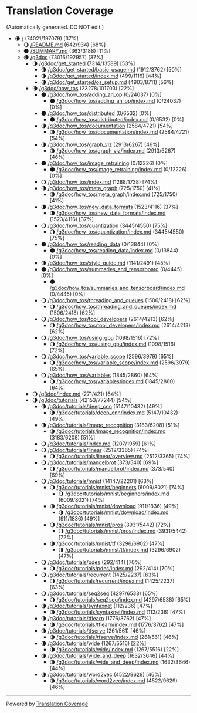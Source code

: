 # Translation Coverage                         
(Automatically generated. DO NOT edit.)
* :waning_crescent_moon: [/](/) (74021/197079) [37%]
  * :waning_gibbous_moon: [/README.md](/README.md) (642/934) [68%]
  * :new_moon: [/SUMMARY.md](/SUMMARY.md) (363/3188) [11%]
  * :waning_crescent_moon: [/g3doc](/g3doc) (73016/192957) [37%]
    * :last_quarter_moon: [/g3doc/get_started](/g3doc/get_started) (7314/13589) [53%]
      * :last_quarter_moon: [/g3doc/get_started/basic_usage.md](/g3doc/get_started/basic_usage.md) (1912/3762) [50%]
      * :last_quarter_moon: [/g3doc/get_started/index.md](/g3doc/get_started/index.md) (499/1116) [44%]
      * :last_quarter_moon: [/g3doc/get_started/os_setup.md](/g3doc/get_started/os_setup.md) (4903/8711) [56%]
    * :waning_crescent_moon: [/g3doc/how_tos](/g3doc/how_tos) (23278/101703) [22%]
      * :new_moon: [/g3doc/how_tos/adding_an_op](/g3doc/how_tos/adding_an_op) (0/24037) [0%]
        * :new_moon: [/g3doc/how_tos/adding_an_op/index.md](/g3doc/how_tos/adding_an_op/index.md) (0/24037) [0%]
      * :new_moon: [/g3doc/how_tos/distributed](/g3doc/how_tos/distributed) (0/6532) [0%]
        * :new_moon: [/g3doc/how_tos/distributed/index.md](/g3doc/how_tos/distributed/index.md) (0/6532) [0%]
      * :last_quarter_moon: [/g3doc/how_tos/documentation](/g3doc/how_tos/documentation) (2584/4721) [54%]
        * :last_quarter_moon: [/g3doc/how_tos/documentation/index.md](/g3doc/how_tos/documentation/index.md) (2584/4721) [54%]
      * :last_quarter_moon: [/g3doc/how_tos/graph_viz](/g3doc/how_tos/graph_viz) (2913/6267) [46%]
        * :last_quarter_moon: [/g3doc/how_tos/graph_viz/index.md](/g3doc/how_tos/graph_viz/index.md) (2913/6267) [46%]
      * :new_moon: [/g3doc/how_tos/image_retraining](/g3doc/how_tos/image_retraining) (0/12226) [0%]
        * :new_moon: [/g3doc/how_tos/image_retraining/index.md](/g3doc/how_tos/image_retraining/index.md) (0/12226) [0%]
      * :waning_gibbous_moon: [/g3doc/how_tos/index.md](/g3doc/how_tos/index.md) (1288/1738) [74%]
      * :last_quarter_moon: [/g3doc/how_tos/meta_graph](/g3doc/how_tos/meta_graph) (725/1750) [41%]
        * :last_quarter_moon: [/g3doc/how_tos/meta_graph/index.md](/g3doc/how_tos/meta_graph/index.md) (725/1750) [41%]
      * :waning_crescent_moon: [/g3doc/how_tos/new_data_formats](/g3doc/how_tos/new_data_formats) (1523/4116) [37%]
        * :waning_crescent_moon: [/g3doc/how_tos/new_data_formats/index.md](/g3doc/how_tos/new_data_formats/index.md) (1523/4116) [37%]
      * :waning_gibbous_moon: [/g3doc/how_tos/quantization](/g3doc/how_tos/quantization) (3445/4550) [75%]
        * :waning_gibbous_moon: [/g3doc/how_tos/quantization/index.md](/g3doc/how_tos/quantization/index.md) (3445/4550) [75%]
      * :new_moon: [/g3doc/how_tos/reading_data](/g3doc/how_tos/reading_data) (0/13844) [0%]
        * :new_moon: [/g3doc/how_tos/reading_data/index.md](/g3doc/how_tos/reading_data/index.md) (0/13844) [0%]
      * :last_quarter_moon: [/g3doc/how_tos/style_guide.md](/g3doc/how_tos/style_guide.md) (1141/2491) [45%]
      * :new_moon: [/g3doc/how_tos/summaries_and_tensorboard](/g3doc/how_tos/summaries_and_tensorboard) (0/4445) [0%]
        * :new_moon: [/g3doc/how_tos/summaries_and_tensorboard/index.md](/g3doc/how_tos/summaries_and_tensorboard/index.md) (0/4445) [0%]
      * :waning_gibbous_moon: [/g3doc/how_tos/threading_and_queues](/g3doc/how_tos/threading_and_queues) (1506/2418) [62%]
        * :waning_gibbous_moon: [/g3doc/how_tos/threading_and_queues/index.md](/g3doc/how_tos/threading_and_queues/index.md) (1506/2418) [62%]
      * :waning_gibbous_moon: [/g3doc/how_tos/tool_developers](/g3doc/how_tos/tool_developers) (2614/4213) [62%]
        * :waning_gibbous_moon: [/g3doc/how_tos/tool_developers/index.md](/g3doc/how_tos/tool_developers/index.md) (2614/4213) [62%]
      * :waning_gibbous_moon: [/g3doc/how_tos/using_gpu](/g3doc/how_tos/using_gpu) (1098/1516) [72%]
        * :waning_gibbous_moon: [/g3doc/how_tos/using_gpu/index.md](/g3doc/how_tos/using_gpu/index.md) (1098/1516) [72%]
      * :waning_gibbous_moon: [/g3doc/how_tos/variable_scope](/g3doc/how_tos/variable_scope) (2596/3979) [65%]
        * :waning_gibbous_moon: [/g3doc/how_tos/variable_scope/index.md](/g3doc/how_tos/variable_scope/index.md) (2596/3979) [65%]
      * :waning_gibbous_moon: [/g3doc/how_tos/variables](/g3doc/how_tos/variables) (1845/2860) [64%]
        * :waning_gibbous_moon: [/g3doc/how_tos/variables/index.md](/g3doc/how_tos/variables/index.md) (1845/2860) [64%]
    * :waning_gibbous_moon: [/g3doc/index.md](/g3doc/index.md) (271/421) [64%]
    * :last_quarter_moon: [/g3doc/tutorials](/g3doc/tutorials) (42153/77244) [54%]
      * :last_quarter_moon: [/g3doc/tutorials/deep_cnn](/g3doc/tutorials/deep_cnn) (5147/10432) [49%]
        * :last_quarter_moon: [/g3doc/tutorials/deep_cnn/index.md](/g3doc/tutorials/deep_cnn/index.md) (5147/10432) [49%]
      * :last_quarter_moon: [/g3doc/tutorials/image_recognition](/g3doc/tutorials/image_recognition) (3183/6208) [51%]
        * :last_quarter_moon: [/g3doc/tutorials/image_recognition/index.md](/g3doc/tutorials/image_recognition/index.md) (3183/6208) [51%]
      * :waning_gibbous_moon: [/g3doc/tutorials/index.md](/g3doc/tutorials/index.md) (1207/1959) [61%]
      * :waning_gibbous_moon: [/g3doc/tutorials/linear](/g3doc/tutorials/linear) (2512/3365) [74%]
        * :waning_gibbous_moon: [/g3doc/tutorials/linear/overview.md](/g3doc/tutorials/linear/overview.md) (2512/3365) [74%]
      * :waning_gibbous_moon: [/g3doc/tutorials/mandelbrot](/g3doc/tutorials/mandelbrot) (373/540) [69%]
        * :waning_gibbous_moon: [/g3doc/tutorials/mandelbrot/index.md](/g3doc/tutorials/mandelbrot/index.md) (373/540) [69%]
      * :waning_gibbous_moon: [/g3doc/tutorials/mnist](/g3doc/tutorials/mnist) (14147/22201) [63%]
        * :waning_gibbous_moon: [/g3doc/tutorials/mnist/beginners](/g3doc/tutorials/mnist/beginners) (6009/8021) [74%]
          * :waning_gibbous_moon: [/g3doc/tutorials/mnist/beginners/index.md](/g3doc/tutorials/mnist/beginners/index.md) (6009/8021) [74%]
        * :last_quarter_moon: [/g3doc/tutorials/mnist/download](/g3doc/tutorials/mnist/download) (911/1836) [49%]
          * :last_quarter_moon: [/g3doc/tutorials/mnist/download/index.md](/g3doc/tutorials/mnist/download/index.md) (911/1836) [49%]
        * :waning_gibbous_moon: [/g3doc/tutorials/mnist/pros](/g3doc/tutorials/mnist/pros) (3931/5442) [72%]
          * :waning_gibbous_moon: [/g3doc/tutorials/mnist/pros/index.md](/g3doc/tutorials/mnist/pros/index.md) (3931/5442) [72%]
        * :last_quarter_moon: [/g3doc/tutorials/mnist/tf](/g3doc/tutorials/mnist/tf) (3296/6902) [47%]
          * :last_quarter_moon: [/g3doc/tutorials/mnist/tf/index.md](/g3doc/tutorials/mnist/tf/index.md) (3296/6902) [47%]
      * :waning_gibbous_moon: [/g3doc/tutorials/pdes](/g3doc/tutorials/pdes) (292/414) [70%]
        * :waning_gibbous_moon: [/g3doc/tutorials/pdes/index.md](/g3doc/tutorials/pdes/index.md) (292/414) [70%]
      * :waning_gibbous_moon: [/g3doc/tutorials/recurrent](/g3doc/tutorials/recurrent) (1425/2237) [63%]
        * :waning_gibbous_moon: [/g3doc/tutorials/recurrent/index.md](/g3doc/tutorials/recurrent/index.md) (1425/2237) [63%]
      * :waning_gibbous_moon: [/g3doc/tutorials/seq2seq](/g3doc/tutorials/seq2seq) (4297/6538) [65%]
        * :waning_gibbous_moon: [/g3doc/tutorials/seq2seq/index.md](/g3doc/tutorials/seq2seq/index.md) (4297/6538) [65%]
      * :last_quarter_moon: [/g3doc/tutorials/syntaxnet](/g3doc/tutorials/syntaxnet) (112/236) [47%]
        * :last_quarter_moon: [/g3doc/tutorials/syntaxnet/index.md](/g3doc/tutorials/syntaxnet/index.md) (112/236) [47%]
      * :last_quarter_moon: [/g3doc/tutorials/tflearn](/g3doc/tutorials/tflearn) (1776/3762) [47%]
        * :last_quarter_moon: [/g3doc/tutorials/tflearn/index.md](/g3doc/tutorials/tflearn/index.md) (1776/3762) [47%]
      * :last_quarter_moon: [/g3doc/tutorials/tfserve](/g3doc/tutorials/tfserve) (261/561) [46%]
        * :last_quarter_moon: [/g3doc/tutorials/tfserve/index.md](/g3doc/tutorials/tfserve/index.md) (261/561) [46%]
      * :waning_crescent_moon: [/g3doc/tutorials/wide](/g3doc/tutorials/wide) (1267/5516) [22%]
        * :waning_crescent_moon: [/g3doc/tutorials/wide/index.md](/g3doc/tutorials/wide/index.md) (1267/5516) [22%]
      * :last_quarter_moon: [/g3doc/tutorials/wide_and_deep](/g3doc/tutorials/wide_and_deep) (1632/3646) [44%]
        * :last_quarter_moon: [/g3doc/tutorials/wide_and_deep/index.md](/g3doc/tutorials/wide_and_deep/index.md) (1632/3646) [44%]
      * :last_quarter_moon: [/g3doc/tutorials/word2vec](/g3doc/tutorials/word2vec) (4522/9629) [46%]
        * :last_quarter_moon: [/g3doc/tutorials/word2vec/index.md](/g3doc/tutorials/word2vec/index.md) (4522/9629) [46%]

---
Powered by [Translation Coverage](https://github.com/hunkim/translation_coverage)
